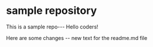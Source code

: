 # sample repository
This is a sample repo--- Hello coders!

Here are some changes -- new text for the readme.md file

